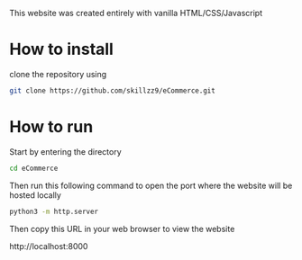 This website was created entirely with vanilla HTML/CSS/Javascript 

# How to install 

clone the repository using 
```bash
git clone https://github.com/skillzz9/eCommerce.git
```

# How to run 
Start by entering the directory 
```bash
cd eCommerce
```

Then run this following command to open the port where the website will be hosted locally
```bash
python3 -m http.server
```

Then copy this URL in your web browser to view the website

http://localhost:8000


